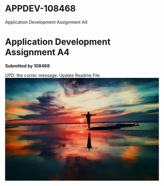 # APPDEV-108468
Application Development Assignment A4

# **Application Development Assignment A4**
**Submitted by 108468** 

UPD: the correc message: Update Readme File 
![Nice image to make ReadMe file sophisticated](https://github.com/tyulyuovaS/APPDEV-108468/blob/main/Photo1.jpg)